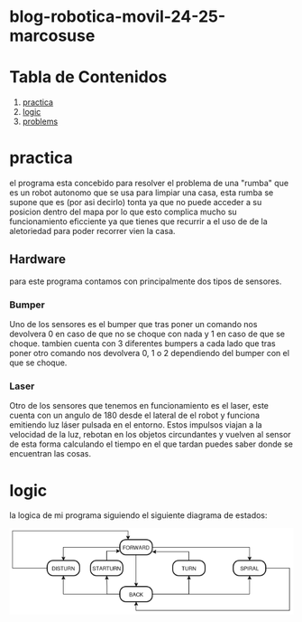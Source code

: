 # blog-robotica-movil-24-25-marcosuse

# Tabla de Contenidos
1. [practica](#practica)
2. [logic](#logic)
3. [problems](#problems)

# practica
el programa esta concebido para resolver el problema de una "rumba" que es un robot autonomo que se usa para limpiar una casa, esta rumba se supone que es (por asi decirlo) tonta ya que no puede acceder a su posicion dentro del mapa por lo que esto complica mucho su funcionamiento eficciente ya que tienes que recurrir a el uso de de la aletoriedad para poder recorrer vien la casa. 

## Hardware
para este programa contamos con principalmente dos tipos de sensores.
### Bumper
Uno de los sensores es el bumper que tras poner un comando nos devolvera 0 en caso de que no se choque con nada y 1 en caso de que se choque.
tambien cuenta con 3 diferentes bumpers a cada lado que tras poner otro comando nos devolvera 0, 1 o 2 dependiendo del bumper con el que se choque.
### Laser
Otro de los sensores que tenemos en funcionamiento es el laser, este cuenta con un angulo de 180 desde el lateral de el robot y funciona emitiendo luz láser pulsada en el entorno. Estos impulsos viajan a la velocidad de la luz, rebotan en los objetos circundantes y vuelven al sensor de esta forma calculando el tiempo en el que tardan puedes saber donde se encuentran las cosas.

# logic
la logica de mi programa siguiendo el siguiente diagrama de estados:

![Texto alternativo](https://github.com/urjc-docencia-robotica-movil/blog-robotica-movil-24-25-marcosuse/blob/main/r_movil/Diagrama_vacumm.drawio.png)

